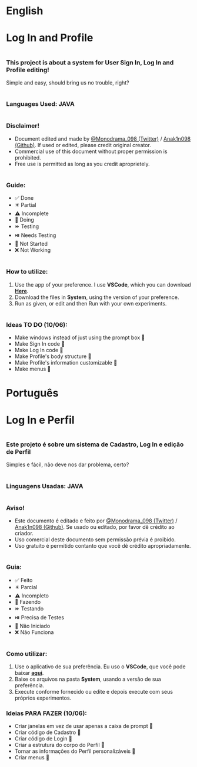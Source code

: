 # English
#
# Log In and Profile
#
### This project is about a system for User Sign In, Log In and Profile editing!
Simple and easy, should bring us no trouble, right?
#
### Languages Used: JAVA
#
### Disclaimer!
+ Document edited and made by [@Monodrama_098 (Twitter)](https://x.com/Monodrama_098) / [Anak1n098 (Github)](https://github.com/Anak1n098). If used or edited, please credit original creator.
+ Commercial use of this document without proper permission is prohibited.
+ Free use is permitted as long as you credit aproprietely.
#
### Guide:
+ ✅ Done
+ ✴️ Partial
+ ⚠️ Incomplete
+ 🛜 Doing
+ ⏩️ Testing
+ ⏯️ Needs Testing
+ 🔶 Not Started
+ ❌ Not Working
#
### How to utilize:
1. Use the app of your preference. I use **VSCode**, which you can download **[Here](https://code.visualstudio.com/download)**.
2. Download the files in **System**, using the version of your preference.
3. Run as given, or edit and then Run with your own experiments.
#
### Ideas TO DO (10/06):
- Make windows instead of just using the prompt box 🔶
- Make Sign In code 🔶
- Make Log In code 🔶
- Make Profile's body structure 🔶
- Make Profile's information customizable 🔶
- Make menus 🔶
#
#
# Português
#
# Log In e Perfil
#
### Este projeto é sobre um sistema de Cadastro, Log In e edição de Perfil
Simples e fácil, não deve nos dar problema, certo?
#
### Linguagens Usadas: JAVA
#
### Aviso!
- Este documento é editado e feito por [@Monodrama_098 (Twitter)](https://x.com/Monodrama_098) / [Anak1n098 (Github)](https://github.com/Anak1n098). Se usado ou editado, por favor dê crédito ao criador.
- Uso comercial deste documento sem permissão prévia é proibido.
- Uso gratuito é permitido contanto que você dê crédito apropriadamente.
#
### Guia:
+ ✅ Feito
+ ✴️ Parcial
+ ⚠️ Incompleto
+ 🛜 Fazendo
+ ⏩️ Testando
+ ⏯️ Precisa de Testes
+ 🔶 Não Iniciado
+ ❌ Não Funciona
#
### Como utilizar:
1. Use o aplicativo de sua preferência. Eu uso o **VSCode**, que você pode baixar **[aqui](https://code.visualstudio.com/download)**.
2. Baixe os arquivos na pasta **System**, usando a versão de sua preferência.
3. Execute conforme fornecido ou edite e depois execute com seus próprios experimentos.

### Ideias PARA FAZER (10/06):
- Criar janelas em vez de usar apenas a caixa de prompt 🔶  
- Criar código de Cadastro 🔶  
- Criar código de Login 🔶  
- Criar a estrutura do corpo do Perfil 🔶  
- Tornar as informações do Perfil personalizáveis 🔶  
- Criar menus 🔶 
